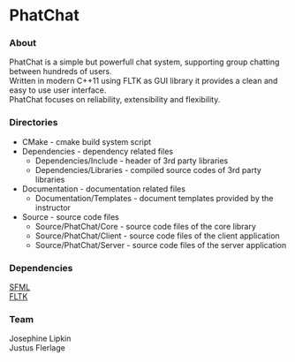 # PhatChat
### About
PhatChat is a simple but powerfull chat system, supporting group chatting between hundreds of users.  
Written in modern C++11 using FLTK as GUI library it provides a clean and easy to use user interface.  
PhatChat focuses on reliability, extensibility and flexibility.
  
### Directories
*   CMake - cmake build system script  
*   Dependencies - dependency related files  
    * Dependencies/Include - header of 3rd party libraries  
    * Dependencies/Libraries - compiled source codes of 3rd party libraries  
*   Documentation - documentation related files  
    * Documentation/Templates - document templates provided by the instructor  
*   Source - source code files  
    * Source/PhatChat/Core - source code files of the core library  
    * Source/PhatChat/Client - source code files of the client application  
    * Source/PhatChat/Server - source code files of the server application  

### Dependencies
[SFML](http://sfml-dev.org/ "SFML")  
[FLTK](http://fltk.org/ "FLTK")  
  
### Team
Josephine Lipkin  
Justus Flerlage  
